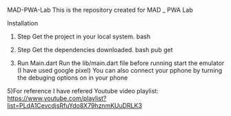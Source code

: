 
MAD-PWA-Lab
This is the repository created for MAD _ PWA Lab

Installation
1) Step
Get the project in your local system. bash 

2) Step
Get the dependencies downloaded. bash pub get

3) Run Main.dart
Run the lib/main.dart file before running start the emulator (I have used google pixel) You can also connect your pphone by turning the debuging options on in your phone
  
5)For reference I have refered Youtube video playlist: https://www.youtube.com/playlist?list=PLdA1CevcdjsRfuYdo8X79hznmKUuDRLK3
